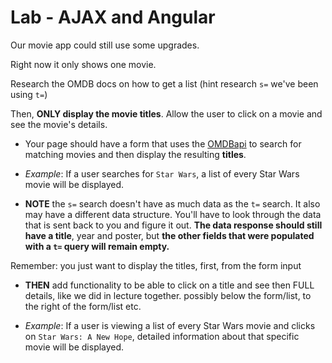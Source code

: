 # Lab - AJAX and Angular

Our movie app could still use some upgrades.

Right now it only shows one movie.

Research the OMDB docs on how to get a list (hint research `s=` we've been using `t=`)

Then, **ONLY display the movie titles**. Allow the user to click on a movie and see the movie's details.

- Your page should have a form that uses the [OMDBapi](http://www.omdbapi.com/) to search for matching movies and then display the resulting **titles**.

 - *Example*: If a user searches for `Star Wars`, a list of every Star Wars movie will be displayed.

 - **NOTE** the `s=` search doesn't have as much data as the `t=` search. It also may have a different data structure. You'll have to look through the data that is sent back to you and figure it out.  **The data response should still have a title**, year and poster, but **the other fields that were populated with a `t=` query will remain empty.**

  Remember: you just want to display the titles, first, from the form input

 - **THEN** add functionality to be able to click on a title and see then FULL details, like we did in lecture together. possibly below the form/list, to the right of the form/list etc.


  - *Example*: If a user is viewing a list of every Star Wars movie and clicks on `Star Wars: A New Hope`, detailed information about that specific movie will be displayed.
